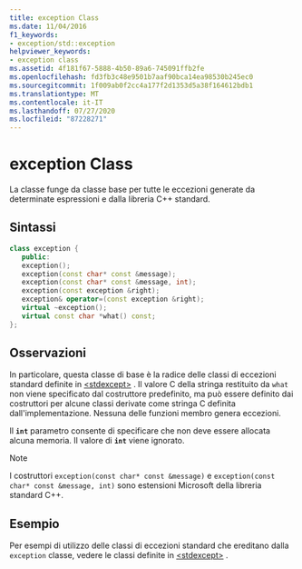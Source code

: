 ```yaml
---
title: exception Class
ms.date: 11/04/2016
f1_keywords:
- exception/std::exception
helpviewer_keywords:
- exception class
ms.assetid: 4f181f67-5888-4b50-89a6-745091ffb2fe
ms.openlocfilehash: fd3fb3c48e9501b7aaf90bca14ea98530b245ec0
ms.sourcegitcommit: 1f009ab0f2cc4a177f2d1353d5a38f164612bdb1
ms.translationtype: MT
ms.contentlocale: it-IT
ms.lasthandoff: 07/27/2020
ms.locfileid: "87228271"
---
```

# <a name="exception-class"></a>exception Class

La classe funge da classe base per tutte le eccezioni generate da determinate espressioni e dalla libreria C++ standard.

## <a name="syntax"></a>Sintassi

```cpp
class exception {
   public:
   exception();
   exception(const char* const &message);
   exception(const char* const &message, int);
   exception(const exception &right);
   exception& operator=(const exception &right);
   virtual ~exception();
   virtual const char *what() const;
};
```

## <a name="remarks"></a>Osservazioni

In particolare, questa classe di base è la radice delle classi di eccezioni standard definite in [\<stdexcept>](../standard-library/stdexcept.md) . Il valore C della stringa restituito da `what` non viene specificato dal costruttore predefinito, ma può essere definito dai costruttori per alcune classi derivate come stringa C definita dall'implementazione. Nessuna delle funzioni membro genera eccezioni.

Il **`int`** parametro consente di specificare che non deve essere allocata alcuna memoria. Il valore di **`int`** viene ignorato.

> [!NOTE]
> I costruttori `exception(const char* const &message)` e `exception(const char* const &message, int)` sono estensioni Microsoft della libreria standard C++.

## <a name="example"></a>Esempio

Per esempi di utilizzo delle classi di eccezioni standard che ereditano dalla `exception` classe, vedere le classi definite in [\<stdexcept>](../standard-library/stdexcept.md) .
